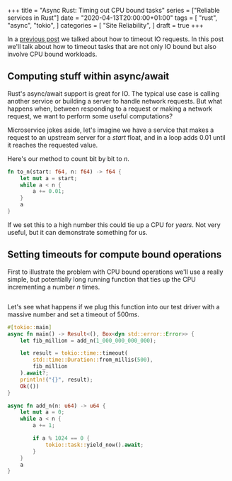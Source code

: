 +++
title = "Async Rust: Timing out CPU bound tasks"
series = ["Reliable services in Rust"]
date = "2020-04-13T20:00:00+01:00"
tags = [
  "rust",
  "async",
  "tokio",
]
categories = [
  "Site Reliability",
]
draft = true
+++

In a [previous post](efficient-rust-services-timeouts/) we talked about how to timeout IO requests. In this post we'll talk about how to timeout tasks that are not only IO bound but also involve CPU bound workloads.

## Computing stuff within async/await

Rust's async/await support is great for IO.  The typical use case is calling another service or building a server to handle network requests.  But what happens when, between responding to a request or making a network request, we want to perform some useful computations?

Microservice jokes aside, let's imagine we have a service that makes a request to an upstream server for a $start$ float, and in a loop adds $0.01$ until it reaches the requested value. 

Here's our method to count bit by bit to $n$.

```rust
fn to_n(start: f64, n: f64) -> f64 {
    let mut a = start;
    while a < n {
        a += 0.01; 
    }
    a
}
```

If we set this to a high number this could tie up a CPU for _years_. Not very useful, but it can demonstrate something for us.


## Setting timeouts for compute bound operations

First to illustrate the problem with CPU bound operations we'll use a really simple, but potentially long running function that ties up the CPU incrementing a number $n$ times.

```rust

```

Let's see what happens if we plug this function into our test driver with a massive number and set a timeout of $500ms$.
```rust
#[tokio::main]
async fn main() -> Result<(), Box<dyn std::error::Error>> {
    let fib_million = add_n(1_000_000_000_000);

    let result = tokio::time::timeout(
        std::time::Duration::from_millis(500), 
        fib_million
    ).await?;
    println!("{}", result);
    Ok(())
}
```

```rust
async fn add_n(n: u64) -> u64 {
    let mut a = 0;
    while a < n {
        a += 1; 

        if a % 1024 == 0 {
            tokio::task::yield_now().await;
        }
    }
    a
}

```
